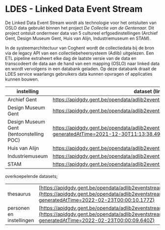# LDES - Linked Data Event Stream

De Linked Data Event Stream wordt als technologie voor het ontsluiten van OSLO data gebruikt binnen het project _De Collectie van de Gentenaar._ Dit project ontsluit ondermeer data van 5 cultureel erfgoedinstellingen (Archief Gent, Design Museum Gent, Huis van Alijn, Industriemuseum en STAM).&#x20;

In de systeemarchitectuur van Coghent wordt de collectiedata bij de bron via de legacy API van een collectiebeheersysteem (Adlib) uitgelezen. Een ETL pipeline extraheert elke dag de laatste versie van de data en transcodeert de data aan de hand van een mapping (OSLO) naar linked data en wordt vervolgens in een databank geladen. Op deze databank draait de LDES service waarlangs gebruikers data kunnen opvragen of applicaties kunnen bouwen.

<table><thead><tr><th width="290.02024677785283">instelling</th><th>dataset (link)</th><th data-hidden></th></tr></thead><tbody><tr><td>Archief Gent</td><td><a href="https://apidgdv.gent.be/opendata/adlib2eventstream/v1/archiefgent/objecten">https://apidgdv.gent.be/opendata/adlib2eventstream/v1/archiefgent/objecten</a></td><td></td></tr><tr><td>Design Museum Gent</td><td><a href="https://apidgdv.gent.be/opendata/adlib2eventstream/v1/dmg/objecten">https://apidgdv.gent.be/opendata/adlib2eventstream/v1/dmg/objecten</a></td><td></td></tr><tr><td>Design Museum Gent (tentoonstelling POC)</td><td><a href="https://apidgdv.gent.be/opendata/adlib2eventstream/v1/dmg/tentoonstellingen?generatedAtTime=2021-12-30T11:13:38.494Z">https://apidgdv.gent.be/opendata/adlib2eventstream/v1/dmg/tentoonstellingen?generatedAtTime=2021-12-30T11:13:38.494Z</a></td><td></td></tr><tr><td>Huis van Alijn</td><td><a href="https://apidgdv.gent.be/opendata/adlib2eventstream/v1/hva/objecten">https://apidgdv.gent.be/opendata/adlib2eventstream/v1/hva/objecten</a></td><td></td></tr><tr><td>Industriemuseum</td><td><a href="https://apidgdv.gent.be/opendata/adlib2eventstream/v1/industriemuseum/objecten"> https://apidgdv.gent.be/opendata/adlib2eventstream/v1/industriemuseum/objecten</a></td><td></td></tr><tr><td>STAM</td><td><a href="https://apidgdv.gent.be/opendata/adlib2eventstream/v1/stam/objecten">https://apidgdv.gent.be/opendata/adlib2eventstream/v1/stam/objecten</a></td><td></td></tr></tbody></table>

overkoepelende datasets;&#x20;

|                          |                                                                                                                                                                                         |
| ------------------------ | --------------------------------------------------------------------------------------------------------------------------------------------------------------------------------------- |
| thesaurus                | [https://apidgdv.gent.be/opendata/adlib2eventstream/v1/adlib/thesaurus](https://apidgdv.gent.be/opendata/adlib2eventstream/v1/adlib/thesaurus?generatedAtTime=2022-02-23T00:00:10.177Z) |
| personen en instellingen | [https://apidgdv.gent.be/opendata/adlib2eventstream/v1/adlib/personen](https://apidgdv.gent.be/opendata/adlib2eventstream/v1/adlib/personen?generatedAtTime=2022-02-23T00:00:09.640Z)   |
